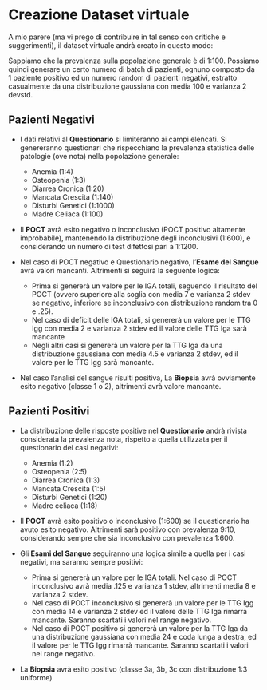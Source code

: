 # Creazione Dataset virtuale

A mio parere (ma vi prego di contribuire in tal senso con critiche e suggerimenti), il dataset virtuale andrà creato in questo modo:

Sappiamo che la prevalenza sulla popolazione generale è di 1:100. Possiamo quindi generare un certo numero di batch di pazienti, ognuno composto da 1 paziente positivo ed un numero random di pazienti negativi, estratto casualmente da una distribuzione gaussiana con media 100 e varianza 2 devstd.

## Pazienti Negativi

* I dati relativi al **Questionario** si limiteranno ai campi elencati. Si genereranno questionari che rispecchiano la prevalenza statistica delle patologie (ove nota) nella popolazione generale:
	* Anemia (1:4)
	* Osteopenia (1:3)
	* Diarrea Cronica (1:20)
	* Mancata Crescita (1:140)
	* Disturbi Genetici (1:1000)
	* Madre Celiaca (1:100)
		
* Il **POCT** avrà esito negativo o inconclusivo (POCT positivo altamente improbabile), mantenendo la distribuzione degli inconclusivi (1:600), e considerando un numero di test difettosi pari a 1:1200.
		
* Nel caso di POCT negativo e Questionario negativo, l’**Esame del Sangue** avrà valori mancanti. Altrimenti si seguirà la seguente logica:
	* Prima si genererà un valore per le IGA totali, seguendo il risultato del POCT (ovvero superiore alla soglia con media 7 e varianza 2 stdev se negativo, inferiore se inconclusivo con distribuzione random tra 0 e .25).
	* Nel caso di deficit delle IGA totali, si genererà un valore per le TTG Igg con media 2 e varianza 2 stdev ed il valore delle TTG Iga sarà mancante
	* Negli altri casi si genererà un valore per la TTG Iga da una distribuzione gaussiana con media 4.5 e varianza 2 stdev, ed il valore per le TTG Igg sarà mancante.
		
* Nel caso l’analisi del sangue risulti positiva, La **Biopsia** avrà ovviamente esito negativo (classe 1 o 2), altrimenti avrà valore mancante.
	
## Pazienti Positivi

* La distribuzione delle risposte positive nel **Questionario** andrà rivista considerata la prevalenza nota, rispetto a quella utilizzata per il questionario dei casi negativi:
	* Anemia (1:2)
	* Osteopenia (2:5)
	* Diarrea Cronica (1:3)
	* Mancata Crescita (1:5)
	* Disturbi Genetici (1:20)
	* Madre celiaca (1:18)
		
* Il **POCT** avrà esito positivo o inconclusivo (1:600) se il questionario ha avuto esito negativo. Altrimenti sarà positivo con prevalenza 9:10, considerando sempre che sia inconclusivo con prevalenza 1:600.
	
* Gli **Esami del Sangue** seguiranno una logica simile a quella per i casi negativi, ma saranno sempre positivi:
	* Prima si genererà un valore per le IGA totali. Nel caso di POCT inconclusivo avrà media .125 e varianza 1 stdev, altrimenti media 8 e varianza 2 stdev.
	* Nel caso di POCT inconclusivo si genererà un valore per le TTG Igg  con media 14 e varianza 2 stdev ed il valore delle TTG Iga rimarrà mancante. Saranno scartati i valori nel range negativo.
	* Nel caso di POCT positivo si genererà un valore per la TTG Iga da una distribuzione gaussiana con media 24 e coda lunga a destra, ed il valore per le TTG Igg rimarrà mancante. Saranno scartati i valori nel range negativo.

* La **Biopsia** avrà esito positivo (classe 3a, 3b, 3c con distribuzione 1:3 uniforme)
